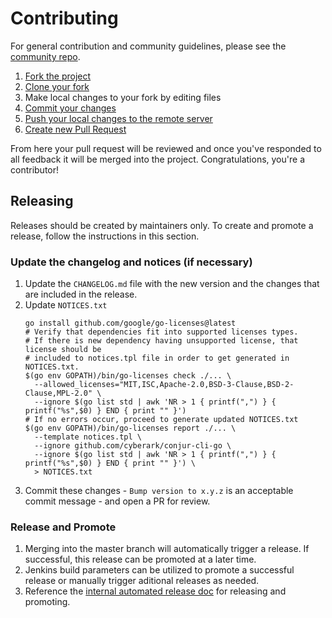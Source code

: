 # Contributing

For general contribution and community guidelines, please see the [community repo](https://github.com/cyberark/community).

1. [Fork the project](https://help.github.com/en/github/getting-started-with-github/fork-a-repo)
1. [Clone your fork](https://help.github.com/en/github/creating-cloning-and-archiving-repositories/cloning-a-repository)
1. Make local changes to your fork by editing files
1. [Commit your changes](https://help.github.com/en/github/managing-files-in-a-repository/adding-a-file-to-a-repository-using-the-command-line)
1. [Push your local changes to the remote server](https://help.github.com/en/github/using-git/pushing-commits-to-a-remote-repository)
1. [Create new Pull Request](https://help.github.com/en/github/collaborating-with-issues-and-pull-requests/creating-a-pull-request-from-a-fork)

From here your pull request will be reviewed and once you've responded to all
feedback it will be merged into the project. Congratulations, you're a
contributor!

## Releasing

Releases should be created by maintainers only. To create and promote a
release, follow the instructions in this section.

### Update the changelog and notices (if necessary)
1. Update the `CHANGELOG.md` file with the new version and the changes that are included in the release.
1. Update `NOTICES.txt`
    ```sh-session
    go install github.com/google/go-licenses@latest
    # Verify that dependencies fit into supported licenses types.
    # If there is new dependency having unsupported license, that license should be
    # included to notices.tpl file in order to get generated in NOTICES.txt.
    $(go env GOPATH)/bin/go-licenses check ./... \
      --allowed_licenses="MIT,ISC,Apache-2.0,BSD-3-Clause,BSD-2-Clause,MPL-2.0" \
      --ignore $(go list std | awk 'NR > 1 { printf(",") } { printf("%s",$0) } END { print "" }')
    # If no errors occur, proceed to generate updated NOTICES.txt
    $(go env GOPATH)/bin/go-licenses report ./... \
      --template notices.tpl \
      --ignore github.com/cyberark/conjur-cli-go \
      --ignore $(go list std | awk 'NR > 1 { printf(",") } { printf("%s",$0) } END { print "" }') \
      > NOTICES.txt
    ```
1. Commit these changes - `Bump version to x.y.z` is an acceptable commit
   message - and open a PR for review.

### Release and Promote

1. Merging into the master branch will automatically trigger a release.
   If successful, this release can be promoted at a later time.
1. Jenkins build parameters can be utilized to promote a successful release
   or manually trigger aditional releases as needed.
1. Reference the [internal automated release doc](https://github.com/conjurinc/docs/blob/master/reference/infrastructure/automated_releases.md#release-and-promotion-process) for releasing and promoting.
